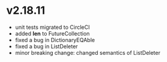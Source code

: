 # v2.18.11

* unit tests migrated to CircleCI
* added __len__ to FutureCollection
* fixed a bug in DictionaryEQAble
* fixed a bug in ListDeleter
* minor breaking change: changed semantics of ListDeleter
